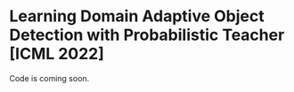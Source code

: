 # Learning Domain Adaptive Object Detection with Probabilistic Teacher [ICML 2022]
Code is coming soon.
